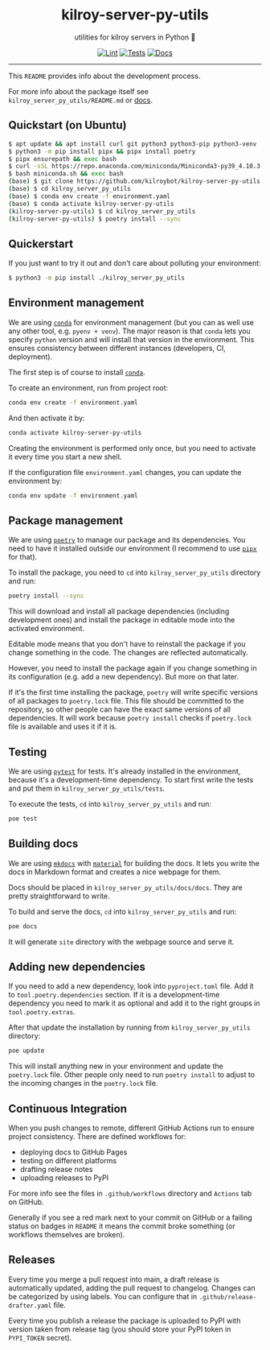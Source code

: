 <h1 align="center">kilroy-server-py-utils</h1>

<div align="center">

utilities for kilroy servers in Python 🔧

[![Lint](https://github.com/kilroybot/kilroy-server-py-utils/actions/workflows/lint.yaml/badge.svg)](https://github.com/kilroybot/kilroy-server-py-utils/actions/workflows/lint.yaml)
[![Tests](https://github.com/kilroybot/kilroy-server-py-utils/actions/workflows/test-multiplatform.yaml/badge.svg)](https://github.com/kilroybot/kilroy-server-py-utils/actions/workflows/test-multiplatform.yaml)
[![Docs](https://github.com/kilroybot/kilroy-server-py-utils/actions/workflows/docs.yaml/badge.svg)](https://github.com/kilroybot/kilroy-server-py-utils/actions/workflows/docs.yaml)

</div>

---

This `README` provides info about the development process.

For more info about the package itself
see `kilroy_server_py_utils/README.md`
or [docs](https://kilroybot.github.io/kilroy-server-py-utils).

## Quickstart (on Ubuntu)

```sh
$ apt update && apt install curl git python3 python3-pip python3-venv
$ python3 -m pip install pipx && pipx install poetry
$ pipx ensurepath && exec bash
$ curl -sSL https://repo.anaconda.com/miniconda/Miniconda3-py39_4.10.3-Linux-x86_64.sh -o miniconda.sh
$ bash miniconda.sh && exec bash
(base) $ git clone https://github.com/kilroybot/kilroy-server-py-utils
(base) $ cd kilroy_server_py_utils
(base) $ conda env create -f environment.yaml
(base) $ conda activate kilroy-server-py-utils
(kilroy-server-py-utils) $ cd kilroy_server_py_utils
(kilroy-server-py-utils) $ poetry install --sync
```

## Quickerstart

If you just want to try it out and don't care about polluting your environment:

```sh
$ python3 -m pip install ./kilroy_server_py_utils
```

## Environment management

We are using [`conda`](https://conda.io) for environment management
(but you can as well use any other tool, e.g. `pyenv + venv`). The major reason
is that `conda` lets you specify `python` version and will install that version
in the environment. This ensures consistency between different instances
(developers, CI, deployment).

The first step is of course to install [`conda`](https://conda.io).

To create an environment, run from project root:

```sh
conda env create -f environment.yaml
```

And then activate it by:

```sh
conda activate kilroy-server-py-utils
```

Creating the environment is performed only once, but you need to activate it
every time you start a new shell.

If the configuration file `environment.yaml` changes, you can update the
environment by:

```sh
conda env update -f environment.yaml
```

## Package management

We are using [`poetry`](https://python-poetry.org) to manage our package and
its dependencies. You need to have it installed outside our environment
(I recommend to use [`pipx`](https://pipxproject.github.io/pipx) for that).

To install the package, you need to `cd`
into `kilroy_server_py_utils` directory and run:

```sh
poetry install --sync
```

This will download and install all package dependencies (including development
ones) and install the package in editable mode into the activated environment.

Editable mode means that you don't have to reinstall the package if you change
something in the code. The changes are reflected automatically.

However, you need to install the package again if you change something in its
configuration (e.g. add a new dependency). But more on that later.

If it's the first time installing the package, `poetry` will write specific
versions of all packages to `poetry.lock` file. This file should be committed
to the repository, so other people can have the exact same versions of all
dependencies. It will work because `poetry install` checks if `poetry.lock`
file is available and uses it if it is.

## Testing

We are using [`pytest`](https://pytest.org) for tests. It's already installed
in the environment, because it's a development-time dependency. To start first
write the tests and put them in `kilroy_server_py_utils/tests`.

To execute the tests, `cd` into `kilroy_server_py_utils` and run:

```sh
poe test
```

## Building docs

We are using [`mkdocs`](https://www.mkdocs.org)
with [`material`](https://squidfunk.github.io/mkdocs-material)
for building the docs. It lets you write the docs in Markdown format and
creates a nice webpage for them.

Docs should be placed in `kilroy_server_py_utils/docs/docs`. They
are pretty straightforward to write.

To build and serve the docs,
`cd` into `kilroy_server_py_utils` and run:

```sh
poe docs
```

It will generate `site` directory with the webpage source and serve it.

## Adding new dependencies

If you need to add a new dependency, look into `pyproject.toml` file. Add it
to `tool.poetry.dependencies` section. If it is a development-time dependency
you need to mark it as optional and add it to the right groups
in `tool.poetry.extras`.

After that update the installation by running
from `kilroy_server_py_utils` directory:

```sh
poe update
```

This will install anything new in your environment and update the `poetry.lock`
file. Other people only need to run `poetry install` to adjust to the incoming
changes in the `poetry.lock` file.

## Continuous Integration

When you push changes to remote, different GitHub Actions run to ensure project
consistency. There are defined workflows for:

- deploying docs to GitHub Pages
- testing on different platforms
- drafting release notes
- uploading releases to PyPI

For more info see the files in `.github/workflows` directory and `Actions` tab
on GitHub.

Generally if you see a red mark next to your commit on GitHub or a failing
status on badges in `README`
it means the commit broke something (or workflows themselves are broken).

## Releases

Every time you merge a pull request into main, a draft release is automatically
updated, adding the pull request to changelog. Changes can be categorized by
using labels. You can configure that in `.github/release-drafter.yaml` file.

Every time you publish a release the package is uploaded to PyPI 
with version taken from release tag 
(you should store your PyPI token in `PYPI_TOKEN` secret).
